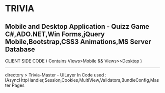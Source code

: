 # TRIVIA
Mobile and Desktop Application - Quizz Game 
C#,ADO.NET,Win Forms,jQuery Mobile,Bootstrap,CSS3 Animations,MS Server Database 
------------------------

CLIENT SIDE CODE  ( Contains Views>Mobile && Views>>Desktop ) 
________________________________
directory  > Trivia-Master - UILayer 
In Code used :
IAsyncHttpHandler,Session,Cookies,MultiView,Validators,BundleConfig,Master Pages



